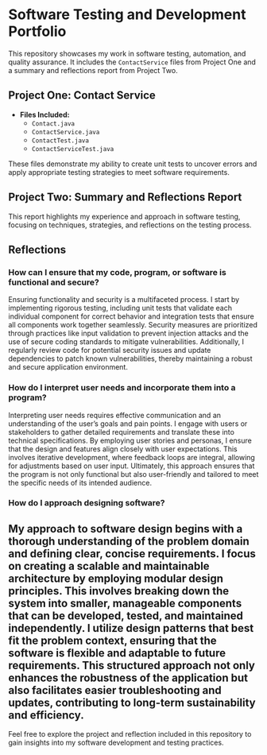 # Software Testing and Development Portfolio

This repository showcases my work in software testing, automation, and quality assurance. It includes the `ContactService` files from Project One and a summary and reflections report from Project Two.

## Project One: Contact Service
- **Files Included:**
  - `Contact.java`
  - `ContactService.java`
  - `ContactTest.java`
  - `ContactServiceTest.java`

These files demonstrate my ability to create unit tests to uncover errors and apply appropriate testing strategies to meet software requirements.

## Project Two: Summary and Reflections Report
This report highlights my experience and approach in software testing, focusing on techniques, strategies, and reflections on the testing process.

## Reflections

### How can I ensure that my code, program, or software is functional and secure?
Ensuring functionality and security is a multifaceted process. I start by implementing rigorous testing, including unit tests that validate each individual component for correct behavior and integration tests that ensure all components work together seamlessly. Security measures are prioritized through practices like input validation to prevent injection attacks and the use of secure coding standards to mitigate vulnerabilities. Additionally, I regularly review code for potential security issues and update dependencies to patch known vulnerabilities, thereby maintaining a robust and secure application environment.

### How do I interpret user needs and incorporate them into a program?
Interpreting user needs requires effective communication and an understanding of the user’s goals and pain points. I engage with users or stakeholders to gather detailed requirements and translate these into technical specifications. By employing user stories and personas, I ensure that the design and features align closely with user expectations. This involves iterative development, where feedback loops are integral, allowing for adjustments based on user input. Ultimately, this approach ensures that the program is not only functional but also user-friendly and tailored to meet the specific needs of its intended audience.

### How do I approach designing software?
My approach to software design begins with a thorough understanding of the problem domain and defining clear, concise requirements. I focus on creating a scalable and maintainable architecture by employing modular design principles. This involves breaking down the system into smaller, manageable components that can be developed, tested, and maintained independently. I utilize design patterns that best fit the problem context, ensuring that the software is flexible and adaptable to future requirements. This structured approach not only enhances the robustness of the application but also facilitates easier troubleshooting and updates, contributing to long-term sustainability and efficiency.
---

Feel free to explore the project and reflection included in this repository to gain insights into my software development and testing practices.
